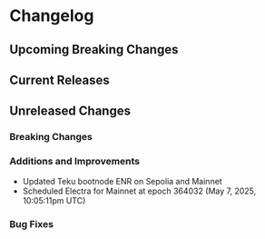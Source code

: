 # Changelog

## Upcoming Breaking Changes

## Current Releases

## Unreleased Changes

### Breaking Changes

### Additions and Improvements
- Updated Teku bootnode ENR on Sepolia and Mainnet
- Scheduled Electra for Mainnet at epoch 364032 (May 7, 2025, 10:05:11pm UTC)

### Bug Fixes
